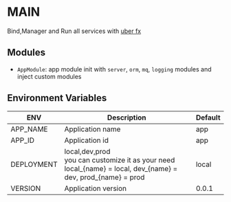 # MAIN

Bind,Manager and Run all services with [uber fx](https://github.com/uber-go/fx)

## Modules

* `AppModule`: app module init with  `server`, `orm`, `mq`, `logging` modules and inject custom modules

## Environment Variables

| ENV        | Description                                                                                                            | Default |
|------------|------------------------------------------------------------------------------------------------------------------------|---------|
| APP_NAME   | Application name                                                                                                       | app     |
| APP_ID     | Application id                                                                                                         | app     |
| DEPLOYMENT | local,dev,prod <br/> you can customize it as your need <br/>local_{name} = local, dev_{name} = dev, prod_{name} = prod | local   |
| VERSION    | Application version                                                                                                    | 0.0.1   |





